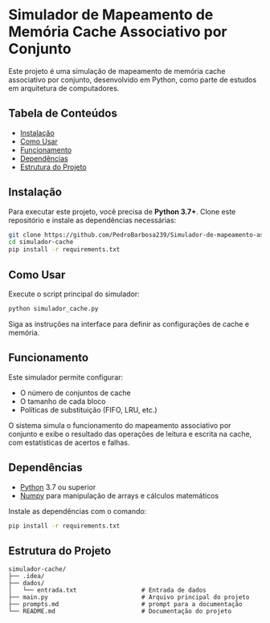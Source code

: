 
# Simulador de Mapeamento de Memória Cache Associativo por Conjunto

Este projeto é uma simulação de mapeamento de memória cache associativo por conjunto, desenvolvido em Python, como parte de estudos em arquitetura de computadores.

## Tabela de Conteúdos
- [Instalação](#instalação)
- [Como Usar](#como-usar)
- [Funcionamento](#funcionamento)
- [Dependências](#dependências)
- [Estrutura do Projeto](#estrutura-do-projeto)

## Instalação
Para executar este projeto, você precisa de **Python 3.7+**. Clone este repositório e instale as dependências necessárias:

```bash
git clone https://github.com/PedroBarbosa239/Simulador-de-mapeamento-associativo-por-conjunto.git
cd simulador-cache
pip install -r requirements.txt
```

## Como Usar
Execute o script principal do simulador:
```bash
python simulador_cache.py
```

Siga as instruções na interface para definir as configurações de cache e memória.

## Funcionamento
Este simulador permite configurar:
- O número de conjuntos de cache
- O tamanho de cada bloco
- Políticas de substituição (FIFO, LRU, etc.)

O sistema simula o funcionamento do mapeamento associativo por conjunto e exibe o resultado das operações de leitura e escrita na cache, com estatísticas de acertos e falhas.

## Dependências
- [Python](https://www.python.org/downloads/) 3.7 ou superior
- [Numpy](https://numpy.org/) para manipulação de arrays e cálculos matemáticos

Instale as dependências com o comando:
```bash
pip install -r requirements.txt
```

## Estrutura do Projeto
```plaintext
simulador-cache/
├── .idea/
├── dados/
│   └── entrada.txt                  # Entrada de dados
├── main.py                          # Arquivo principal do projeto
├── prompts.md                       # prompt para a documentação
└── README.md                        # Documentação do projeto
```

